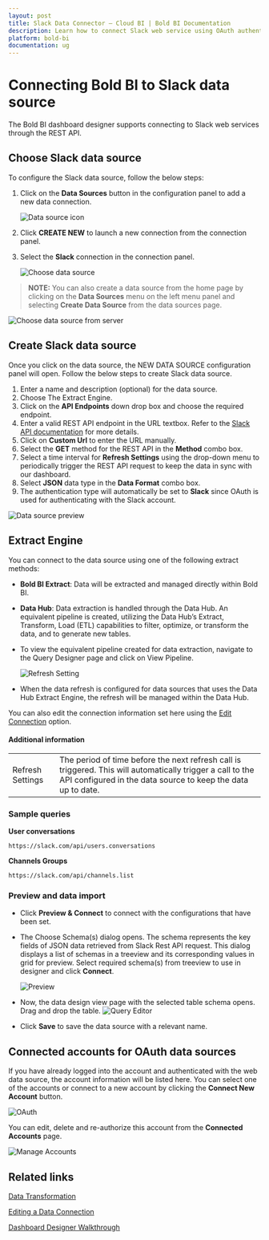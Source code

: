 ```yaml
---
layout: post
title: Slack Data Connector – Cloud BI | Bold BI Documentation
description: Learn how to connect Slack web service using OAuth authentication with Bold BI Cloud and create data source.
platform: bold-bi
documentation: ug
---
```


# Connecting Bold BI to Slack data source
The Bold BI dashboard designer supports connecting to Slack web services through the REST API. 

## Choose Slack data source

To configure the Slack data source, follow the below steps:
1. Click on the **Data Sources** button in the configuration panel to add a new data connection.

   ![Data source icon](/static/assets/working-with-datasource/data-connectors/images/common/DataSourcesIcon.png)

2. Click **CREATE NEW** to launch a new connection from the connection panel.
3. Select the **Slack** connection in the connection panel.

   ![Choose data source](/static/assets/working-with-datasource/data-connectors/images/Slack/ChooseDS.png)

> **NOTE:** You can also create a data source from the home page by clicking on the **Data Sources** menu on the left menu panel and selecting **Create Data Source** from the data sources page.

   ![Choose data source from server](/static/assets/working-with-datasource/data-connectors/images/Slack/ChooseDS_Server.png)

## Create Slack data source
Once you click on the data source, the NEW DATA SOURCE configuration panel will open. Follow the below steps to create Slack data source.
1. Enter a name and description (optional) for the data source.
2. Choose The Extract Engine.
2. Click on the **API Endpoints** down drop box and choose the required endpoint.
3. Enter a valid REST API endpoint in the URL textbox. Refer to the [Slack API documentation](https://api.slack.com/methods) for more details.
4. Click on **Custom Url** to enter the URL manually.
5. Select the **GET** method for the REST API in the **Method** combo box.
6. Select a time interval for **Refresh Settings** using the drop-down menu to periodically trigger the REST API request to keep the data in sync with our dashboard. 
7. Select **JSON** data type in the **Data Format** combo box.
8. The authentication type will automatically be set to **Slack** since OAuth is used for authenticating with the Slack account.

![Data source preview](/static/assets/working-with-datasource/data-connectors/images/Slack/DataSourcesView.png)

## Extract Engine
You can connect to the data source using one of the following extract methods:
- **Bold BI Extract**: Data will be extracted and managed directly within Bold BI.
- **Data Hub**: Data extraction is handled through the Data Hub. An equivalent pipeline is created, utilizing the Data Hub’s Extract, Transform, Load (ETL) capabilities to filter, optimize, or transform the data, and to generate new tables.
- To view the equivalent pipeline created for data extraction, navigate to the Query Designer page and click on View Pipeline.

    ![Refresh Setting](/static/assets/working-with-datasource/images/View_Pipeline.png)

- When the data refresh is configured for data sources that uses the Data Hub Extract Engine, the refresh will be managed within the Data Hub.

You can also edit the connection information set here using the [Edit Connection](/working-with-data-sources/editing-a-data-connection/) option.


#### Additional information
<table width="600">
<tr>
<td>
Refresh Settings
</td>
<td>
The period of time before the next refresh call is triggered. This will automatically trigger a call to the API configured in the data source to keep the data up to date.
</td>
</tr>
</table>


### Sample queries
**User conversations**

`https://slack.com/api/users.conversations`

**Channels Groups**

`https://slack.com/api/channels.list`


### Preview and data import
* Click **Preview & Connect** to connect with the configurations that have been set.
* The Choose Schema(s) dialog opens. The schema represents the key fields of JSON data retrieved from Slack Rest API request. This dialog displays a list of schemas in a treeview and its corresponding values in grid for preview. Select required schema(s) from treeview to use in designer and click **Connect**.

   ![Preview](/static/assets/working-with-datasource/data-connectors/images/common/Preview.png)

* Now, the data design view page with the selected table schema opens. Drag and drop the table.
   ![Query Editor](/static/assets/working-with-datasource/data-connectors/images/common/QueryEditor.png)

* Click **Save** to save the data source with a relevant name.

## Connected accounts for OAuth data sources
If you have already logged into the account and authenticated with the web data source, the account information will be listed here. You can select one of the accounts or connect to a new account by clicking the **Connect New Account** button.

   ![OAuth](/static/assets/working-with-datasource/data-connectors/images/Slack/OAuthDS.png)

You can edit, delete and re-authorize this account from the **Connected Accounts** page.

   ![Manage Accounts](/static/assets/working-with-datasource/data-connectors/images/Slack/ManageDS.png)

## Related links
[Data Transformation](/working-with-data-sources/data-modeling/joining-table/)

[Editing a Data Connection](/working-with-data-sources/editing-a-data-connection/)   

[Dashboard Designer Walkthrough](/getting-started/creating-dashboard/)